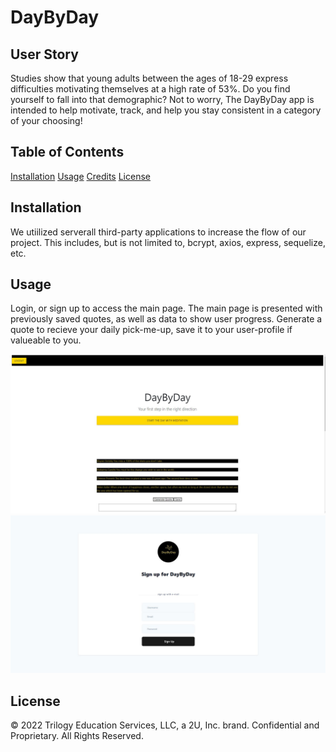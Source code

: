 # DayByDay

## User Story

Studies show that young adults between the ages of 18-29 express difficulties motivating themselves at a high rate of 53%. Do you find yourself to fall into that demographic? Not to worry, The DayByDay app is intended to help motivate, track, and help you stay consistent in a category of your choosing! 

## Table of Contents

[Installation](#installation)
[Usage](#usage)
[Credits](#credits)
[License](#license)

## Installation

We utiilized serverall third-party applications to increase the flow of our project. This includes, but is not limited to, bcrypt, axios, express, sequelize, etc.

## Usage

Login, or sign up to access the main page. The main page is presented with previously saved quotes, as well as data to show user progress. Generate a quote to recieve your daily pick-me-up, save it to your user-profile if valueable to you. 

![mainUI](./public/img/Application%20capture.JPG)
![signup](./public/img/signup%20capture.JPG)

## License 

© 2022 Trilogy Education Services, LLC, a 2U, Inc. brand. Confidential and Proprietary. All Rights Reserved.



